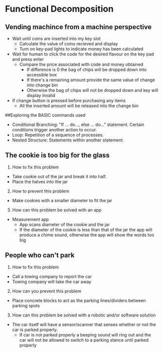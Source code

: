 #  Functional Decomposition

##  Vending machince from a machine perspective
  - Wait until coins are inserted into my key slot
    - Calculate the value of coins recieved and display
    - Turn on key-pad lights to indicate money has been calculated
  - Wait for human to click the code for the desired flavour on the key pad and press enter
    - Compare the price associated with code and money obtained
      - If difference is 0 the bag of chips will be dropped down into accessible box
      - If there's a remaining amount provide the same value of change into change bin
      - Otherwise the bag of chips will not be dropped down and key will display invalid
  - If change button is pressed before purchasing any items
      - All the inserted amount will be released into the change bin
  
  
##Exploring the BASIC commands used
  - Conditional Branching: "If ... do..., else ... do..." statement. Certain conditions trigger another action to occur.
  - Loop: Repetition of a sequence of processes.
  - Nested Structure: Statements within another statement.
  
##  The cookie is too big for the glass
1. How to fix this problem
  - Take cookie out of the jar and break it into half. 
  - Place the halves into the jar
2. How to prevent this problem
  - Make cookies with a smaller diameter to fit the jar
3. How can this problem be solved with an app
  - Measurement app
    - App scans diameter of the cookie and the jar
    - If the diameter of the cookie is less than that of the jar the app will produce a chime sound, 
      otherwise the app will show the words too big
     
##  People who can't park
1. How to fix this problem
  - Call a towing company to report the car
  - Towing company will take the car away
2. How can you prevent this problem
  - Place concrete blocks to act as the parking lines/dividers between parking spots
3. How can this problem be solved with a robotic and/or software solution
  - The car itself will have a sensor/scanner that senses whether or not the car is parked properly.
    - If car is not parked properly a beeping sound will ring out and the car will not be allowed to switch to a parking stance
      until parked properly



  

